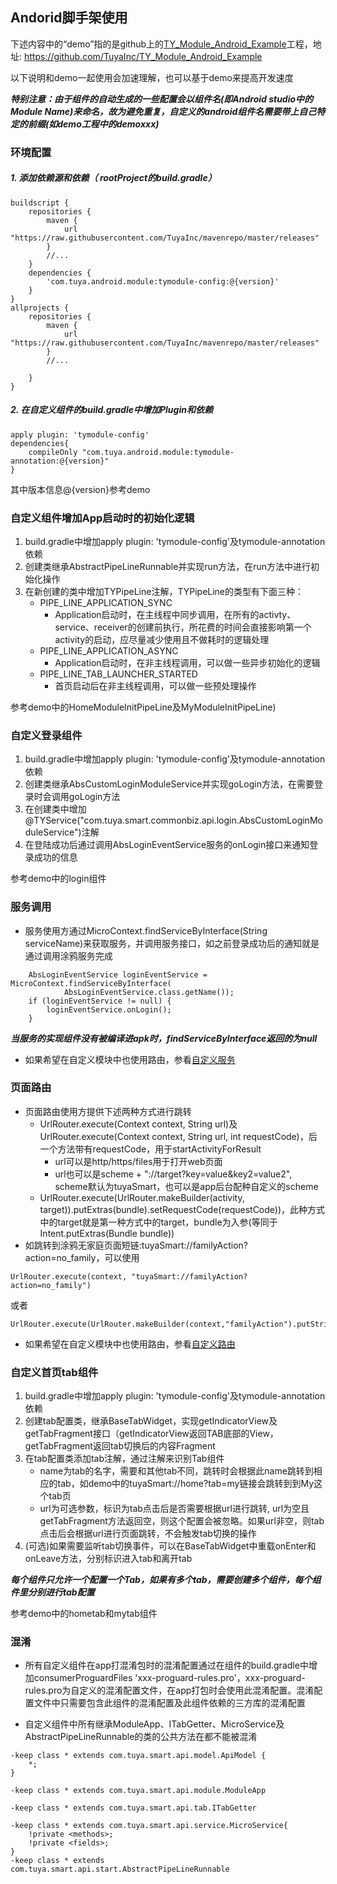 ## Andorid脚手架使用
下述内容中的“demo”指的是github上的[TY_Module\_Android\_Example](https://github.com/TuyaInc/TY_Module_Android_Example)工程，地址: https://github.com/TuyaInc/TY_Module_Android_Example

以下说明和demo一起使用会加速理解，也可以基于demo来提高开发速度

***特别注意：由于组件的自动生成的一些配置会以组件名(即Android studio中的Module Name)来命名，故为避免重复，自定义的android组件名需要带上自己特定的前缀(如demo工程中的demoxxx)***


### 环境配置
##### 1. 添加依赖源和依赖（ rootProject的build.gradle）

```
buildscript {
    repositories {
        maven {
            url "https://raw.githubusercontent.com/TuyaInc/mavenrepo/master/releases"
        }
        //...
    }
    dependencies {
        'com.tuya.android.module:tymodule-config:@{version}'
    }
}
allprojects {
    repositories {
        maven {
            url "https://raw.githubusercontent.com/TuyaInc/mavenrepo/master/releases"
        }
        //...

    }
}

```
##### 2. 在自定义组件的build.gradle中增加Plugin和依赖

```
apply plugin: 'tymodule-config'
dependencies{
    compileOnly "com.tuya.android.module:tymodule-annotation:@{version}"
}
```

其中版本信息@{version}参考demo

### 自定义组件增加App启动时的初始化逻辑
1. build.gradle中增加apply plugin: 'tymodule-config'及tymodule-annotation依赖
2. 创建类继承AbstractPipeLineRunnable并实现run方法，在run方法中进行初始化操作
3. 在新创建的类中增加TYPipeLine注解，TYPipeLine的类型有下面三种：
	+ PIPE\_LINE\_APPLICATION\_SYNC
		+ Application启动时，在主线程中同步调用，在所有的activty、service、receiver的创建前执行，所花费的时间会直接影响第一个activity的启动，应尽量减少使用且不做耗时的逻辑处理
	+ PIPE\_LINE\_APPLICATION\_ASYNC
		+ Application启动时，在非主线程调用，可以做一些异步初始化的逻辑
	+ PIPE\_LINE\_TAB\_LAUNCHER\_STARTED
		+ 首页启动后在非主线程调用，可以做一些预处理操作

参考demo中的HomeModuleInitPipeLine及MyModuleInitPipeLine)

### 自定义登录组件
1. build.gradle中增加apply plugin: 'tymodule-config'及tymodule-annotation依赖
2. 创建类继承AbsCustomLoginModuleService并实现goLogin方法，在需要登录时会调用goLogin方法
3. 在创建类中增加@TYService("com.tuya.smart.commonbiz.api.login.AbsCustomLoginModuleService")注解
4. 在登陆成功后通过调用AbsLoginEventService服务的onLogin接口来通知登录成功的信息

参考demo中的login组件

### 服务调用
+ 服务使用方通过MicroContext.findServiceByInterface(String serviceName)来获取服务，并调用服务接口，如之前登录成功后的通知就是通过调用涂鸦服务完成

```
    AbsLoginEventService loginEventService = MicroContext.findServiceByInterface(
            AbsLoginEventService.class.getName());
    if (loginEventService != null) {
        loginEventService.onLogin();
    }
```
***当服务的实现组件没有被编译进apk时，findServiceByInterface返回的为null***

+ 如果希望在自定义模块中也使用路由，参看[自定义服务](./odm_service.md)

### 页面路由

+ 页面路由使用方提供下述两种方式进行跳转
	+ UrlRouter.execute(Context context, String url)及UrlRouter.execute(Context context, String url, int requestCode)，后一个方法带有requestCode，用于startActivityForResult
		+ url可以是http/https/files用于打开web页面
		+ url也可以是scheme + "://target?key=value&key2=value2", scheme默认为tuyaSmart，也可以是app后台配种自定义的scheme	
	+ UrlRouter.execute(UrlRouter.makeBuilder(activity, target)).putExtras(bundle).setRequestCode(requestCode))，此种方式中的target就是第一种方式中的target，bundle为入参(等同于Intent.putExtras(Bundle bundle))
+ 如跳转到涂鸦无家庭页面短链:tuyaSmart://familyAction?action=no_family，可以使用

```
UrlRouter.execute(context, "tuyaSmart://familyAction?action=no_family")
```
或者

```
UrlRouter.execute(UrlRouter.makeBuilder(context,"familyAction").putString("action","no_family"))

```

+ 如果希望在自定义模块中也使用路由，参看[自定义路由](./odm_route.md)

### 自定义首页tab组件
1. build.gradle中增加apply plugin: 'tymodule-config'及tymodule-annotation依赖
2. 创建tab配置类，继承BaseTabWidget，实现getIndicatorView及getTabFragment接口（getIndicatorView返回TAB底部的View，getTabFragment返回tab切换后的内容Fragment
3. 在tab配置类添加tab注解，通过注解来识别Tab组件
	+ name为tab的名字，需要和其他tab不同，跳转时会根据此name跳转到相应的tab，如demo中的tuyaSmart://home?tab=my链接会跳转到到My这个tab页
	+ url为可选参数，标识为tab点击后是否需要根据url进行跳转, url为空且getTabFragment方法返回空，则这个配置会被忽略。如果url非空，则tab点击后会根据url进行页面跳转，不会触发tab切换的操作
4. (可选)如果需要监听tab切换事件，可以在BaseTabWidget中重载onEnter和onLeave方法，分别标识进入tab和离开tab

***每个组件只允许一个配置一个Tab，如果有多个tab，需要创建多个组件，每个组件里分别进行tab配置***

参考demo中的hometab和mytab组件

### 混淆
+ 所有自定义组件在app打混淆包时的混淆配置通过在组件的build.gradle中增加consumerProguardFiles 'xxx-proguard-rules.pro'，xxx-proguard-rules.pro为自定义的混淆配置文件，在app打包时会使用此混淆配置。混淆配置文件中只需要包含此组件的混淆配置及此组件依赖的三方库的混淆配置

+ 自定义组件中所有继承ModuleApp、ITabGetter、MicroService及AbstractPipeLineRunnable的类的公共方法在都不能被混淆

```
-keep class * extends com.tuya.smart.api.model.ApiModel {
    *;
}

-keep class * extends com.tuya.smart.api.module.ModuleApp

-keep class * extends com.tuya.smart.api.tab.ITabGetter

-keep class * extends com.tuya.smart.api.service.MicroService{
    !private <methods>;
    !private <fields>;
}
-keep class * extends com.tuya.smart.api.start.AbstractPipeLineRunnable

```
